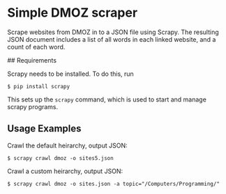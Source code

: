 
# Simple DMOZ scraper

Scrape websites from DMOZ in to a JSON file using Scrapy. 
The resulting JSON document includes a list of all words in each linked website, and a count of each word.

## Requirements

Scrapy needs to be installed. To do this, run

	$ pip install scrapy

This sets up the `scrapy` command, which is used to start and manage scrapy programs.

## Usage Examples

Crawl the default heirarchy, output JSON: 

	$ scrapy crawl dmoz -o sites5.json

Crawl a custom heirarchy, output JSON:

	$ scrapy crawl dmoz -o sites.json -a topic="/Computers/Programming/"

